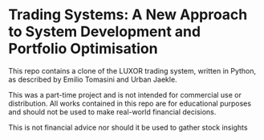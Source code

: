 # Trading Systems: A New Approach to System Development and Portfolio Optimisation

This repo contains a clone of the LUXOR trading system, written in Python, as described by Emilio Tomasini and Urban Jaekle.

This was a part-time project and is not intended for commercial use or distribution.
All works contained in this repo are for educational purposes and should not be used to make real-world financial decisions.

This is not financial advice nor should it be used to gather stock insights

